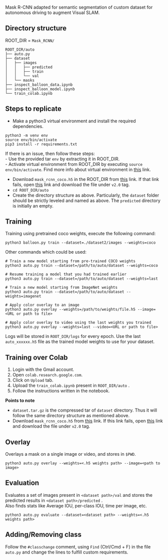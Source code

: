 Mask R-CNN adapted for semantic segmentation of custom dataset for autonomous driving to augment Visual SLAM.

## Directory structure
ROOT_DIR = `Mask_RCNN/`
```
ROOT_DIR/auto
├── auto.py
├── dataset
│   ├── images
│   │   ├── predicted
│   │   ├── train
│   │   └── val
│   └── masks
├── inspect_balloon_data.ipynb
├── inspect_balloon_model.ipynb
└── train_colab.ipynb
```

## Steps to replicate
- Make a python3 virtual environment and install the required dependencies.
```
python3 -m venv env
source env/bin/activate
pip3 install -r requirements.txt
```
If there is an issue, then follow these steps:   
	- Use the provided tar `env` by extracting it in ROOT_DIR.   
	- Activate virtual environment from ROOT_DIR by executing `source env/bin/activate`. Find more info about virtual environment in [this](https://packaging.python.org/guides/installing-using-pip-and-virtual-environments/) link.
- Download `mask_rcnn_coco.h5` in the ROOT_DIR from [this](https://github.com/matterport/Mask_RCNN/releases/download/v2.0/mask_rcnn_coco.h5) link. If that link fails, open [this](https://github.com/matterport/Mask_RCNN/releases) link and download the file under `v2.0` tag.
- `cd ROOT_DIR/auto`
- Create the directory structure as above. Particularly, the `dataset` folder should be strictly leveled and named as above. The `predicted` directory is initially an empty.

## Training
Training using pretrained coco weights, execute the following command:
```
python3 balloon.py train --dataset=./dataset2/images --weights=coco
```

Other commands which could be used:
```
# Train a new model starting from pre-trained COCO weights
python3 auto.py train --dataset=/path/to/auto/dataset --weights=coco

# Resume training a model that you had trained earlier
python3 auto.py train --dataset=/path/to/auto/dataset --weights=last

# Train a new model starting from ImageNet weights
python3 auto.py train --dataset=/path/to/auto/dataset --weights=imagenet

# Apply color overlay to an image
python3 auto.py overlay --weights=/path/to/weights/file.h5 --image=<URL or path to file>

# Apply color overlay to video using the last weights you trained
python3 auto.py overlay --weights=last --video=<URL or path to file>
```

Logs will be stored in `ROOT_DIR/logs` for every epoch. Use the last `auto_xxxxxx.h5` file as the trained model weights to use for your dataset.

## Training over Colab
1. Login with the Gmail account.
2. Open `colab.research.google.com`.
3. Click on `Upload` tab.
4. Upload the `train_colab.ipynb` present in `ROOT_DIR/auto` .
5. Follow the instructions written in the notebook.

**Points to note**
- `dataset.tar.gz` is the compressed tar of `dataset` directory. Thus it will follow the same directory structure as mentioned above.
- Download `mask_rcnn_coco.h5` from [this](https://github.com/matterport/Mask_RCNN/releases/download/v2.0/mask_rcnn_coco.h5) link. If this link fails, open [this](https://github.com/matterport/Mask_RCNN/releases) link and download the file under `v2.0` tag.

## Overlay
Overlays a mask on a single image or video, and stores in `$PWD`.
```
python3 auto.py overlay --weights=<.h5 weights path> --image=<path to image>
```

## Evaluation
Evaluates a set of images present in `<dataset path>/val` and stores the predicted results in `<dataset path>/predicted` .   
Also finds stats like Average IOU, per-class IOU, time per image, etc.
```
python3 auto.py evaluate --dataset=<dataset path> --weights=<.h5 weights path>
```

## Adding/Removing class
Follow the `#classchange` comment, using `Find` (Ctrl/Cmd + F) in the file `auto.py` and change the lines to fulfill custom requirements.